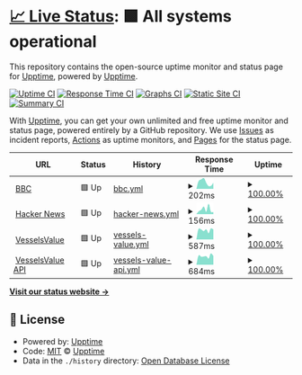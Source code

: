 # [📈 Live Status](https://demo.upptime.js.org): <!--live status--> **🟩 All systems operational**

This repository contains the open-source uptime monitor and status page for [Upptime](https://upptime.js.org), powered by [Upptime](https://github.com/upptime/upptime).

[![Uptime CI](https://github.com/grantbevis/upptime/workflows/Uptime%20CI/badge.svg)](https://github.com/grantbevis/upptime/actions?query=workflow%3A%22Uptime+CI%22)
[![Response Time CI](https://github.com/grantbevis/upptime/workflows/Response%20Time%20CI/badge.svg)](https://github.com/grantbevis/upptime/actions?query=workflow%3A%22Response+Time+CI%22)
[![Graphs CI](https://github.com/grantbevis/upptime/workflows/Graphs%20CI/badge.svg)](https://github.com/grantbevis/upptime/actions?query=workflow%3A%22Graphs+CI%22)
[![Static Site CI](https://github.com/grantbevis/upptime/workflows/Static%20Site%20CI/badge.svg)](https://github.com/grantbevis/upptime/actions?query=workflow%3A%22Static+Site+CI%22)
[![Summary CI](https://github.com/grantbevis/upptime/workflows/Summary%20CI/badge.svg)](https://github.com/grantbevis/upptime/actions?query=workflow%3A%22Summary+CI%22)

With [Upptime](https://upptime.js.org), you can get your own unlimited and free uptime monitor and status page, powered entirely by a GitHub repository. We use [Issues](https://github.com/upptime/upptime/issues) as incident reports, [Actions](https://github.com/grantbevis/upptime/actions) as uptime monitors, and [Pages](https://demo.upptime.js.org) for the status page.

<!--start: status pages-->
<!-- This summary is generated by Upptime (https://github.com/upptime/upptime) -->
<!-- Do not edit this manually, your changes will be overwritten -->
<!-- prettier-ignore -->
| URL | Status | History | Response Time | Uptime |
| --- | ------ | ------- | ------------- | ------ |
| <img alt="" src="https://www.bbc.co.uk/favicon.ico" height="13"> [BBC](https://www.bbc.co.uk) | 🟩 Up | [bbc.yml](https://github.com/grantbevis/upptime/commits/HEAD/history/bbc.yml) | <details><summary><img alt="Response time graph" src="./graphs/bbc/response-time-week.png" height="20"> 202ms</summary><br><a href="https://status.bev.is/history/bbc"><img alt="Response time 229" src="https://img.shields.io/endpoint?url=https%3A%2F%2Fraw.githubusercontent.com%2Fgrantbevis%2Fupptime%2FHEAD%2Fapi%2Fbbc%2Fresponse-time.json"></a><br><a href="https://status.bev.is/history/bbc"><img alt="24-hour response time 182" src="https://img.shields.io/endpoint?url=https%3A%2F%2Fraw.githubusercontent.com%2Fgrantbevis%2Fupptime%2FHEAD%2Fapi%2Fbbc%2Fresponse-time-day.json"></a><br><a href="https://status.bev.is/history/bbc"><img alt="7-day response time 202" src="https://img.shields.io/endpoint?url=https%3A%2F%2Fraw.githubusercontent.com%2Fgrantbevis%2Fupptime%2FHEAD%2Fapi%2Fbbc%2Fresponse-time-week.json"></a><br><a href="https://status.bev.is/history/bbc"><img alt="30-day response time 229" src="https://img.shields.io/endpoint?url=https%3A%2F%2Fraw.githubusercontent.com%2Fgrantbevis%2Fupptime%2FHEAD%2Fapi%2Fbbc%2Fresponse-time-month.json"></a><br><a href="https://status.bev.is/history/bbc"><img alt="1-year response time 229" src="https://img.shields.io/endpoint?url=https%3A%2F%2Fraw.githubusercontent.com%2Fgrantbevis%2Fupptime%2FHEAD%2Fapi%2Fbbc%2Fresponse-time-year.json"></a></details> | <details><summary><a href="https://status.bev.is/history/bbc">100.00%</a></summary><a href="https://status.bev.is/history/bbc"><img alt="All-time uptime 100.00%" src="https://img.shields.io/endpoint?url=https%3A%2F%2Fraw.githubusercontent.com%2Fgrantbevis%2Fupptime%2FHEAD%2Fapi%2Fbbc%2Fuptime.json"></a><br><a href="https://status.bev.is/history/bbc"><img alt="24-hour uptime 100.00%" src="https://img.shields.io/endpoint?url=https%3A%2F%2Fraw.githubusercontent.com%2Fgrantbevis%2Fupptime%2FHEAD%2Fapi%2Fbbc%2Fuptime-day.json"></a><br><a href="https://status.bev.is/history/bbc"><img alt="7-day uptime 100.00%" src="https://img.shields.io/endpoint?url=https%3A%2F%2Fraw.githubusercontent.com%2Fgrantbevis%2Fupptime%2FHEAD%2Fapi%2Fbbc%2Fuptime-week.json"></a><br><a href="https://status.bev.is/history/bbc"><img alt="30-day uptime 100.00%" src="https://img.shields.io/endpoint?url=https%3A%2F%2Fraw.githubusercontent.com%2Fgrantbevis%2Fupptime%2FHEAD%2Fapi%2Fbbc%2Fuptime-month.json"></a><br><a href="https://status.bev.is/history/bbc"><img alt="1-year uptime 100.00%" src="https://img.shields.io/endpoint?url=https%3A%2F%2Fraw.githubusercontent.com%2Fgrantbevis%2Fupptime%2FHEAD%2Fapi%2Fbbc%2Fuptime-year.json"></a></details>
| <img alt="" src="https://news.ycombinator.com/favicon.ico" height="13"> [Hacker News](https://news.ycombinator.com) | 🟩 Up | [hacker-news.yml](https://github.com/grantbevis/upptime/commits/HEAD/history/hacker-news.yml) | <details><summary><img alt="Response time graph" src="./graphs/hacker-news/response-time-week.png" height="20"> 156ms</summary><br><a href="https://status.bev.is/history/hacker-news"><img alt="Response time 221" src="https://img.shields.io/endpoint?url=https%3A%2F%2Fraw.githubusercontent.com%2Fgrantbevis%2Fupptime%2FHEAD%2Fapi%2Fhacker-news%2Fresponse-time.json"></a><br><a href="https://status.bev.is/history/hacker-news"><img alt="24-hour response time 68" src="https://img.shields.io/endpoint?url=https%3A%2F%2Fraw.githubusercontent.com%2Fgrantbevis%2Fupptime%2FHEAD%2Fapi%2Fhacker-news%2Fresponse-time-day.json"></a><br><a href="https://status.bev.is/history/hacker-news"><img alt="7-day response time 156" src="https://img.shields.io/endpoint?url=https%3A%2F%2Fraw.githubusercontent.com%2Fgrantbevis%2Fupptime%2FHEAD%2Fapi%2Fhacker-news%2Fresponse-time-week.json"></a><br><a href="https://status.bev.is/history/hacker-news"><img alt="30-day response time 221" src="https://img.shields.io/endpoint?url=https%3A%2F%2Fraw.githubusercontent.com%2Fgrantbevis%2Fupptime%2FHEAD%2Fapi%2Fhacker-news%2Fresponse-time-month.json"></a><br><a href="https://status.bev.is/history/hacker-news"><img alt="1-year response time 221" src="https://img.shields.io/endpoint?url=https%3A%2F%2Fraw.githubusercontent.com%2Fgrantbevis%2Fupptime%2FHEAD%2Fapi%2Fhacker-news%2Fresponse-time-year.json"></a></details> | <details><summary><a href="https://status.bev.is/history/hacker-news">100.00%</a></summary><a href="https://status.bev.is/history/hacker-news"><img alt="All-time uptime 100.00%" src="https://img.shields.io/endpoint?url=https%3A%2F%2Fraw.githubusercontent.com%2Fgrantbevis%2Fupptime%2FHEAD%2Fapi%2Fhacker-news%2Fuptime.json"></a><br><a href="https://status.bev.is/history/hacker-news"><img alt="24-hour uptime 100.00%" src="https://img.shields.io/endpoint?url=https%3A%2F%2Fraw.githubusercontent.com%2Fgrantbevis%2Fupptime%2FHEAD%2Fapi%2Fhacker-news%2Fuptime-day.json"></a><br><a href="https://status.bev.is/history/hacker-news"><img alt="7-day uptime 100.00%" src="https://img.shields.io/endpoint?url=https%3A%2F%2Fraw.githubusercontent.com%2Fgrantbevis%2Fupptime%2FHEAD%2Fapi%2Fhacker-news%2Fuptime-week.json"></a><br><a href="https://status.bev.is/history/hacker-news"><img alt="30-day uptime 100.00%" src="https://img.shields.io/endpoint?url=https%3A%2F%2Fraw.githubusercontent.com%2Fgrantbevis%2Fupptime%2FHEAD%2Fapi%2Fhacker-news%2Fuptime-month.json"></a><br><a href="https://status.bev.is/history/hacker-news"><img alt="1-year uptime 100.00%" src="https://img.shields.io/endpoint?url=https%3A%2F%2Fraw.githubusercontent.com%2Fgrantbevis%2Fupptime%2FHEAD%2Fapi%2Fhacker-news%2Fuptime-year.json"></a></details>
| <img alt="" src="https://www.vesselsvalue.com/favicon.ico" height="13"> [VesselsValue](https://www.vesselsvalue.com) | 🟩 Up | [vessels-value.yml](https://github.com/grantbevis/upptime/commits/HEAD/history/vessels-value.yml) | <details><summary><img alt="Response time graph" src="./graphs/vessels-value/response-time-week.png" height="20"> 587ms</summary><br><a href="https://status.bev.is/history/vessels-value"><img alt="Response time 549" src="https://img.shields.io/endpoint?url=https%3A%2F%2Fraw.githubusercontent.com%2Fgrantbevis%2Fupptime%2FHEAD%2Fapi%2Fvessels-value%2Fresponse-time.json"></a><br><a href="https://status.bev.is/history/vessels-value"><img alt="24-hour response time 622" src="https://img.shields.io/endpoint?url=https%3A%2F%2Fraw.githubusercontent.com%2Fgrantbevis%2Fupptime%2FHEAD%2Fapi%2Fvessels-value%2Fresponse-time-day.json"></a><br><a href="https://status.bev.is/history/vessels-value"><img alt="7-day response time 587" src="https://img.shields.io/endpoint?url=https%3A%2F%2Fraw.githubusercontent.com%2Fgrantbevis%2Fupptime%2FHEAD%2Fapi%2Fvessels-value%2Fresponse-time-week.json"></a><br><a href="https://status.bev.is/history/vessels-value"><img alt="30-day response time 549" src="https://img.shields.io/endpoint?url=https%3A%2F%2Fraw.githubusercontent.com%2Fgrantbevis%2Fupptime%2FHEAD%2Fapi%2Fvessels-value%2Fresponse-time-month.json"></a><br><a href="https://status.bev.is/history/vessels-value"><img alt="1-year response time 549" src="https://img.shields.io/endpoint?url=https%3A%2F%2Fraw.githubusercontent.com%2Fgrantbevis%2Fupptime%2FHEAD%2Fapi%2Fvessels-value%2Fresponse-time-year.json"></a></details> | <details><summary><a href="https://status.bev.is/history/vessels-value">100.00%</a></summary><a href="https://status.bev.is/history/vessels-value"><img alt="All-time uptime 100.00%" src="https://img.shields.io/endpoint?url=https%3A%2F%2Fraw.githubusercontent.com%2Fgrantbevis%2Fupptime%2FHEAD%2Fapi%2Fvessels-value%2Fuptime.json"></a><br><a href="https://status.bev.is/history/vessels-value"><img alt="24-hour uptime 100.00%" src="https://img.shields.io/endpoint?url=https%3A%2F%2Fraw.githubusercontent.com%2Fgrantbevis%2Fupptime%2FHEAD%2Fapi%2Fvessels-value%2Fuptime-day.json"></a><br><a href="https://status.bev.is/history/vessels-value"><img alt="7-day uptime 100.00%" src="https://img.shields.io/endpoint?url=https%3A%2F%2Fraw.githubusercontent.com%2Fgrantbevis%2Fupptime%2FHEAD%2Fapi%2Fvessels-value%2Fuptime-week.json"></a><br><a href="https://status.bev.is/history/vessels-value"><img alt="30-day uptime 100.00%" src="https://img.shields.io/endpoint?url=https%3A%2F%2Fraw.githubusercontent.com%2Fgrantbevis%2Fupptime%2FHEAD%2Fapi%2Fvessels-value%2Fuptime-month.json"></a><br><a href="https://status.bev.is/history/vessels-value"><img alt="1-year uptime 100.00%" src="https://img.shields.io/endpoint?url=https%3A%2F%2Fraw.githubusercontent.com%2Fgrantbevis%2Fupptime%2FHEAD%2Fapi%2Fvessels-value%2Fuptime-year.json"></a></details>
| <img alt="" src="https://www.vesselsvalue.com/favicon.ico" height="13"> [VesselsValue API](https://api.vesselsvalue.com) | 🟩 Up | [vessels-value-api.yml](https://github.com/grantbevis/upptime/commits/HEAD/history/vessels-value-api.yml) | <details><summary><img alt="Response time graph" src="./graphs/vessels-value-api/response-time-week.png" height="20"> 684ms</summary><br><a href="https://status.bev.is/history/vessels-value-api"><img alt="Response time 701" src="https://img.shields.io/endpoint?url=https%3A%2F%2Fraw.githubusercontent.com%2Fgrantbevis%2Fupptime%2FHEAD%2Fapi%2Fvessels-value-api%2Fresponse-time.json"></a><br><a href="https://status.bev.is/history/vessels-value-api"><img alt="24-hour response time 697" src="https://img.shields.io/endpoint?url=https%3A%2F%2Fraw.githubusercontent.com%2Fgrantbevis%2Fupptime%2FHEAD%2Fapi%2Fvessels-value-api%2Fresponse-time-day.json"></a><br><a href="https://status.bev.is/history/vessels-value-api"><img alt="7-day response time 684" src="https://img.shields.io/endpoint?url=https%3A%2F%2Fraw.githubusercontent.com%2Fgrantbevis%2Fupptime%2FHEAD%2Fapi%2Fvessels-value-api%2Fresponse-time-week.json"></a><br><a href="https://status.bev.is/history/vessels-value-api"><img alt="30-day response time 701" src="https://img.shields.io/endpoint?url=https%3A%2F%2Fraw.githubusercontent.com%2Fgrantbevis%2Fupptime%2FHEAD%2Fapi%2Fvessels-value-api%2Fresponse-time-month.json"></a><br><a href="https://status.bev.is/history/vessels-value-api"><img alt="1-year response time 701" src="https://img.shields.io/endpoint?url=https%3A%2F%2Fraw.githubusercontent.com%2Fgrantbevis%2Fupptime%2FHEAD%2Fapi%2Fvessels-value-api%2Fresponse-time-year.json"></a></details> | <details><summary><a href="https://status.bev.is/history/vessels-value-api">100.00%</a></summary><a href="https://status.bev.is/history/vessels-value-api"><img alt="All-time uptime 100.00%" src="https://img.shields.io/endpoint?url=https%3A%2F%2Fraw.githubusercontent.com%2Fgrantbevis%2Fupptime%2FHEAD%2Fapi%2Fvessels-value-api%2Fuptime.json"></a><br><a href="https://status.bev.is/history/vessels-value-api"><img alt="24-hour uptime 100.00%" src="https://img.shields.io/endpoint?url=https%3A%2F%2Fraw.githubusercontent.com%2Fgrantbevis%2Fupptime%2FHEAD%2Fapi%2Fvessels-value-api%2Fuptime-day.json"></a><br><a href="https://status.bev.is/history/vessels-value-api"><img alt="7-day uptime 100.00%" src="https://img.shields.io/endpoint?url=https%3A%2F%2Fraw.githubusercontent.com%2Fgrantbevis%2Fupptime%2FHEAD%2Fapi%2Fvessels-value-api%2Fuptime-week.json"></a><br><a href="https://status.bev.is/history/vessels-value-api"><img alt="30-day uptime 100.00%" src="https://img.shields.io/endpoint?url=https%3A%2F%2Fraw.githubusercontent.com%2Fgrantbevis%2Fupptime%2FHEAD%2Fapi%2Fvessels-value-api%2Fuptime-month.json"></a><br><a href="https://status.bev.is/history/vessels-value-api"><img alt="1-year uptime 100.00%" src="https://img.shields.io/endpoint?url=https%3A%2F%2Fraw.githubusercontent.com%2Fgrantbevis%2Fupptime%2FHEAD%2Fapi%2Fvessels-value-api%2Fuptime-year.json"></a></details>

<!--end: status pages-->

[**Visit our status website →**](https://demo.upptime.js.org)

## 📄 License

- Powered by: [Upptime](https://github.com/upptime/upptime)
- Code: [MIT](./LICENSE) © [Upptime](https://upptime.js.org)
- Data in the `./history` directory: [Open Database License](https://opendatacommons.org/licenses/odbl/1-0/)
